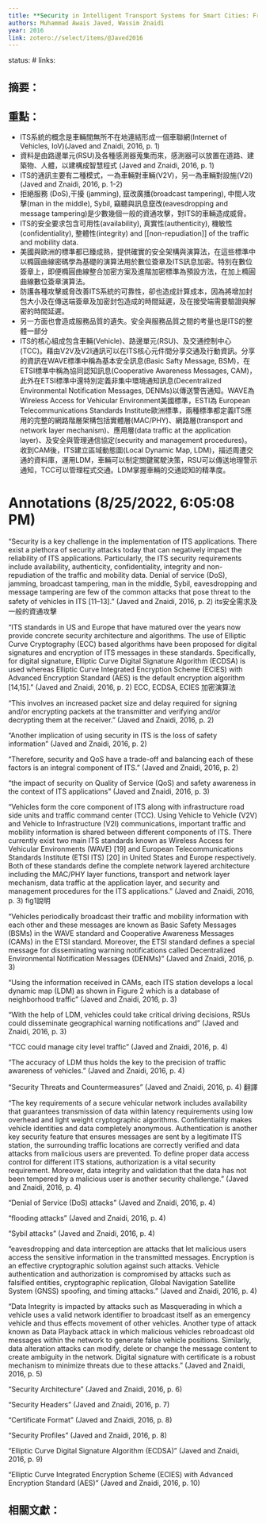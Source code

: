```yaml
---
title: **Security in Intelligent Transport Systems for Smart Cities: From Theory to Practice**
authors: Muhammad Awais Javed, Wassim Znaidi
year: 2016
link: zotero://select/items/@Javed2016
---
```

status: #
links:

## 摘要：

## 重點：

* ITS系統的概念是車輛間無所不在地連結形成一個車聯網(Internet of Vehicles, IoV)(Javed and Znaidi, 2016, p. 1) 
* 資料是由路邊單元(RSU)及各種感測器蒐集而來，感測器可以放置在道路、建築物、人體，以建構成智慧程式 (Javed and Znaidi, 2016, p. 1) 
* ITS的通訊主要有二種模式，一為車輛對車輛(V2V)，另一為車輛對設施(V2I) (Javed and Znaidi, 2016, p. 1-2) 
* 拒絕服務 (DoS),干擾 (jamming), 竄改廣播(broadcast tampering), 中間人攻擊(man in the middle), Sybil, 竊聽與訊息竄改(eavesdropping and message tampering)是少數幾個一般的資通攻擊，對ITS的車輛造成威脅。
* ITS的安全要求包含可用性(availability), 真實性(authenticity), 機敏性(confidentiality), 整體性(integrity) and [[non-repudiation]] of the traffic and mobility data. 
* 美國與歐洲的標準都已臻成熟，提供確實的安全架構與演算法，在這些標準中以橢圓曲線密碼學為基礎的演算法用於數位簽章及ITS訊息加密。特別在數位簽章上，即便橢圓曲線整合加密方案及進階加密標準為預設方法，在加上橢圓曲線數位簽章演算法。
* 防護各種攻擊威脅改善ITS系統的可靠性，卻也造成計算成本，因為將增加封包大小及在傳送端簽章及加密封包造成的時間延遲，及在接受端需要驗證與解密的時間延遲。
* 另一方面也會造成服務品質的遺失。安全與服務品質之間的考量也是ITS的整體一部分
* ITS的核心組成包含車輛(Vehicle)、路邊單元(RSU)、及交通控制中心(TCC)。藉由V2V及V2I通訊可以在ITS核心元件間分享交通及行動資訊。分享的資訊在WAVE標準中稱為基本安全訊息(Basic Safty Message, BSM)，在ETSI標準中稱為協同認知訊息(Cooperative Awareness Messages, CAM)，此外在ETSI標準中還特別定義非集中環境通知訊息(Decentralized Environmental Notification Messages, DENMs)以傳送警告通知。WAVE為Wireless Access for Vehicular Environment美國標準，ESTI為 European Telecommunications Standards Institute歐洲標準，兩種標準都定義ITS應用的完整的網路階層架構包括實體層(MAC/PHY)、網路層(transport and network layer mechanism)、應用層(data traffic at the application layer)、及安全與管理通信協定(security and management procedures)。 收到CAM後，ITS建立區域動態圖(Local Dynamic Map, LDM)，描述周遭交通的資料庫，運用LDM，車輛可以制定關鍵駕駛決策，RSU可以傳送地理警示通知，TCC可以管理程式交通。LDM掌握車輛的交通認知的精準度。

<h1>Annotations
 (8/25/2022, 6:05:08 PM)</h1> 
 
“Security is a key challenge in the implementation of ITS applications. There exist a plethora of security attacks today that can negatively impact the reliability of ITS applications. Particularly, the ITS security requirements include availability, authenticity, confidentiality, integrity and non-repudiation of the traffic and mobility data. Denial of service (DoS), jamming, broadcast tampering, man in the middle, Sybil, eavesdropping and message tampering are few of the common attacks that pose threat to the safety of vehicles in ITS [11–13].” (Javed and Znaidi, 2016, p. 2) its安全需求及一般的資通攻擊 

“ITS standards in US and Europe that have matured over the years now provide concrete security architecture and algorithms. The use of Elliptic Curve Cryptography (ECC) based algorithms have been proposed for digital signatures and encryption of ITS messages in these standards. Specifically, for digital signature, Elliptic Curve Digital Signature Algorithm (ECDSA) is used whereas Elliptic Curve Integrated Encryption Scheme (ECIES) with Advanced Encryption Standard (AES) is the default encryption algorithm [14,15].” (Javed and Znaidi, 2016, p. 2) ECC, ECDSA, ECIES 加密演算法 

“This involves an increased packet size and delay required for signing and/or encrypting packets at the transmitter and verifying and/or decrypting them at the receiver.” (Javed and Znaidi, 2016, p. 2) 

“Another implication of using security in ITS is the loss of safety information” (Javed and Znaidi, 2016, p. 2) 

“Therefore, security and QoS have a trade-off and balancing each of these factors is an integral component of ITS.” (Javed and Znaidi, 2016, p. 2) 

“the impact of security on Quality of Service (QoS) and safety awareness in the context of ITS applications” (Javed and Znaidi, 2016, p. 3) 

“Vehicles form the core component of ITS along with infrastructure road side units and traffic command center (TCC). Using Vehicle to Vehicle (V2V) and Vehicle to Infrastructure (V2I) communications, important traffic and mobility information is shared between different components of ITS. There currently exist two main ITS standards known as Wireless Access for Vehicular Environments (WAVE) [19] and European Telecommunications Standards Institute (ETSI ITS) [20] in United States and Europe respectively. Both of these standards define the complete network layered architecture including the MAC/PHY layer functions, transport and network layer mechanism, data traffic at the application layer, and security and management procedures for the ITS applications.” (Javed and Znaidi, 2016, p. 3) fig1說明 

“Vehicles periodically broadcast their traffic and mobility information with each other and these messages are known as Basic Safety Messages (BSMs) in the WAVE standard and Cooperative Awareness Messages (CAMs) in the ETSI standard. Moreover, the ETSI standard defines a special message for disseminating warning notifications called Decentralized Environmental Notification Messages (DENMs)” (Javed and Znaidi, 2016, p. 3) 

“Using the information received in CAMs, each ITS station develops a local dynamic map (LDM) as shown in Figure 2 which is a database of neighborhood traffic” (Javed and Znaidi, 2016, p. 3) 

“With the help of LDM, vehicles could take critical driving decisions, RSUs could disseminate geographical warning notifications and” (Javed and Znaidi, 2016, p. 3) 

“TCC could manage city level traffic” (Javed and Znaidi, 2016, p. 4) 

“The accuracy of LDM thus holds the key to the precision of traffic awareness of vehicles.” (Javed and Znaidi, 2016, p. 4) 

“Security Threats and Countermeasures” (Javed and Znaidi, 2016, p. 4) 翻譯 

“The key requirements of a secure vehicular network includes availability that guarantees transmission of data within latency requirements using low overhead and light weight cryptographic algorithms. Confidentiality makes vehicle identities and data completely anonymous. Authentication is another key security feature that ensures messages are sent by a legitimate ITS station, the surrounding traffic locations are correctly verified and data attacks from malicious users are prevented. To define proper data access control for different ITS stations, authorization is a vital security requirement. Moreover, data integrity and validation that the data has not been tempered by a malicious user is another security challenge.” (Javed and Znaidi, 2016, p. 4) 

“Denial of Service (DoS) attacks” (Javed and Znaidi, 2016, p. 4) 

“flooding attacks” (Javed and Znaidi, 2016, p. 4) 

“Sybil attacks” (Javed and Znaidi, 2016, p. 4) 

“eavesdropping and data interception are attacks that let malicious users access the sensitive information in the transmitted messages. Encryption is an effective cryptographic solution against such attacks. Vehicle authentication and authorization is compromised by attacks such as falsified entities, cryptographic replication, Global Navigation Satellite System (GNSS) spoofing, and timing attacks.” (Javed and Znaidi, 2016, p. 4) 

“Data Integrity is impacted by attacks such as Masquerading in which a vehicle uses a valid network identifier to broadcast itself as an emergency vehicle and thus effects movement of other vehicles. Another type of attack known as Data Playback attack in which malicious vehicles rebroadcast old messages within the network to generate false vehicle positions. Similarly, data alteration attacks can modify, delete or change the message content to create ambiguity in the network. Digital signature with certificate is a robust mechanism to minimize threats due to these attacks.” (Javed and Znaidi, 2016, p. 5) 

“Security Architecture” (Javed and Znaidi, 2016, p. 6) 

“Security Headers” (Javed and Znaidi, 2016, p. 7) 

“Certificate Format” (Javed and Znaidi, 2016, p. 8) 

“Security Profiles” (Javed and Znaidi, 2016, p. 8) 

“Elliptic Curve Digital Signature Algorithm (ECDSA)” (Javed and Znaidi, 2016, p. 9) 

“Elliptic Curve Integrated Encryption Scheme (ECIES) with Advanced Encryption Standard (AES)” (Javed and Znaidi, 2016, p. 10)

## 相關文獻：




